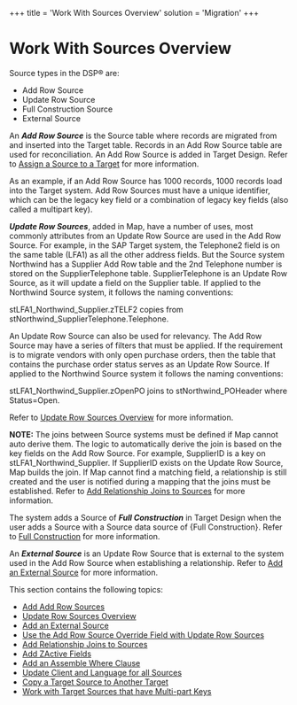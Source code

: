 +++
title = 'Work With Sources Overview'
solution = 'Migration'
+++

# Work With Sources Overview

Source types in the DSP® are:

  - Add Row Source
  - Update Row Source
  - Full Construction Source
  - External Source

An <span style="font-style: italic;font-weight: bold;">Add Row
Source</span> is the Source table where records are migrated from and
inserted into the Target table. Records in an Add Row Source table are
used for reconciliation. An Add Row Source is added in Target Design.
Refer to [Assign a Source to a
Target](../../Design/Use_Cases/Assign_a_Source_to_a_Target) for more
information.

As an example, if an Add Row Source has 1000 records, 1000 records load
into the Target system. Add Row Sources must have a unique identifier,
which can be the legacy key field or a combination of legacy key fields
(also called a multipart key).

<span style="font-style: italic;font-weight: bold;">Update Row
Sources</span>, added in Map, have a number of uses, most commonly
attributes from an Update Row Source are used in the Add Row Source. For
example, in the SAP Target system, the Telephone2 field is on the same
table (LFA1) as all the other address fields. But the Source system
Northwind has a Supplier Add Row table and the 2nd Telephone number is
stored on the SupplierTelephone table. SupplierTelephone is an Update
Row Source, as it will update a field on the Supplier table. If applied
to the Northwind Source system, it follows the naming conventions:

stLFA1\_Northwind\_Supplier.zTELF2 copies from
stNorthwind\_SupplierTelephone.Telephone.

An Update Row Source can also be used for relevancy. The Add Row Source
may have a series of filters that must be applied. If the requirement is
to migrate vendors with only open purchase orders, then the table that
contains the purchase order status serves as an Update Row Source. If
applied to the Northwind Source system it follows the naming
conventions:

stLFA1\_Northwind\_Supplier.zOpenPO joins to stNorthwind\_POHeader where
Status=Open.

Refer to [Update Row Sources Overview](Add_Update_Row_Sources) for
more information.

<span style="font-weight: bold;">NOTE:</span> The joins between Source
systems must be defined if Map cannot auto derive them. The logic to
automatically derive the join is based on the key fields on the Add Row
Source. For example, SupplierID is a key on stLFA1\_Northwind\_Supplier.
If SupplierID exists on the Update Row Source, Map builds the join. If
Map cannot find a matching field, a relationship is still created and
the user is notified during a mapping that the joins must be
established. Refer to [Add Relationship Joins to
Sources](Add_Relationship_Joins_to_Source) for more information.

The system adds a Source of
<span style="font-style: italic;font-weight: bold;">Full
Construction</span> in Target Design when the user adds a Source with a
Source data source of {Full Construction}. Refer to [Full
Construction](../../Construct/Use_Cases/Full_Construction) for more
information.

An <span style="font-style: italic;font-weight: bold;">External
Source</span> is an Update Row Source that is external to the system
used in the Add Row Source when establishing a relationship. Refer to
[Add an External Source](Add_an_External_Source) for more
information.

This section contains the following topics:

  - [Add Add Row Sources](Add_an_Add_Row_Source)
  - [Update Row Sources Overview](Add_Update_Row_Sources)
  - [Add an External Source](Add_an_External_Source)
  - [Use the Add Row Source Override Field with Update Row
    Sources](Use_the_Add_Row_Source_Override_Field_with_Update_Row_Sources)
  - [Add Relationship Joins to
    Sources](Add_Relationship_Joins_to_Source)
  - [Add ZActive Fields](Add_ZActive)
  - [Add an Assemble Where Clause](Add_Assemble_Where_Clause)
  - [Update Client and Language for all
    Sources](Update_Client_and_Language_for_all_Sources)
  - [Copy a Target Source to Another
    Target](Copy_a_Target_Source_to_Another_Target)
  - [Work with Target Sources that have Multi-part
    Keys](Work_with_Sources_with_Multipart_Keys)
